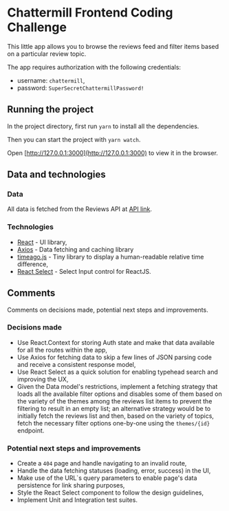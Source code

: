 # Chattermill Frontend Coding Challenge

This little app allows you to browse the reviews feed and filter items based on a particular review topic.

The app requires authorization with the following credentials:

- username: `chattermill`,
- password: `SuperSecretChattermillPassword!`

## Running the project

In the project directory, first run `yarn` to install all the dependencies.

Then you can start the project with `yarn watch`.

Open [http://127.0.0.1:3000](http://127.0.0.1:3000) to view it in the browser.

## Data and technologies

### Data

All data is fetched from the Reviews API at
[API link](https://frontend-task.production.cloud.chattermill.xyz/swagger/index.html).

### Technologies

- [React](https://reactjs.org/) - UI library,
- [Axios](https://axios-http.com/docs/) - Data fetching and caching library
- [timeago.js](https://timeago.org/) - Tiny library to display a human-readable relative time difference,
- [React Select](https://react-select.com/) - Select Input control for ReactJS.

## Comments

Comments on decisions made, potential next steps and improvements.

### Decisions made

- Use React.Context for storing Auth state and make that data available for all the routes within the app,
- Use Axios for fetching data to skip a few lines of JSON parsing code and receive a consistent response model,
- Use React Select as a quick solution for enabling typehead search and improving the UX,
- Given the Data model's restrictions, implement a fetching strategy that loads all the available filter options and disables some of them based on the variety of the themes among the reviews list items to prevent the filtering to result in an empty list; an alternative strategy would be to initially fetch the reviews list and then, based on the variety of topics, fetch the necessary filter options one-by-one using the `themes/{id}` endpoint.

### Potential next steps and improvements

- Create a `404` page and handle navigating to an invalid route,
- Handle the data fetching statuses (loading, error, success) in the UI,
- Make use of the URL`s query parameters to enable page's data persistence for link sharing purposes,
- Style the React Select component to follow the design guidelines,
- Implement Unit and Integration test suites.
